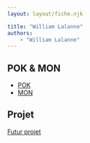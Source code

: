 ```yaml
---
layout: layout/fiche.njk

title: "William Lalanne"
authors:
    - "William Lalanne"
---
```



## POK & MON

* [POK](./pok)
* [MON](./mon)

## Projet

[Futur projet](../../../projets/20XX-20YY/notre-projet)
